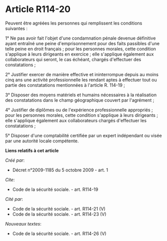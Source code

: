 # Article R114-20

Peuvent être agréées les personnes qui remplissent les conditions suivantes : 

1° Ne pas avoir fait l'objet d'une condamnation pénale devenue définitive ayant entraîné une peine d'emprisonnement pour des
faits passibles d'une telle peine en droit français ; pour les personnes morales, cette condition s'applique à leurs
dirigeants en exercice ; elle s'applique également aux collaborateurs qui seront, le cas échéant, chargés d'effectuer des
constatations ; 

2° Justifier exercer de manière effective et ininterrompue depuis au moins cinq ans une activité professionnelle les rendant
aptes à effectuer tout ou partie des constatations mentionnées à l'article R. 114-19 ; 

3° Disposer des moyens matériels et humains nécessaires à la réalisation des constatations dans le champ géographique couvert
par l'agrément ; 

4° Justifier de diplômes ou de l'expérience professionnelle appropriés ; pour les personnes morales, cette condition
s'applique à leurs dirigeants ; elle s'applique également aux collaborateurs chargés d'effectuer les constatations ; 

5° Disposer d'une comptabilité certifiée par un expert indépendant ou visée par une autorité locale compétente.

**Liens relatifs à cet article**

_Créé par_:

  - Décret n°2009-1185 du 5 octobre 2009 - art. 1

_Cite_:

  - Code de la sécurité sociale. - art. R114-19

_Cité par_:

  - Code de la sécurité sociale. - art. R114-21 (V)
  - Code de la sécurité sociale. - art. R114-23 (V)

_Nouveaux textes_:

  - Code de la sécurité sociale. - art. R114-26 (V)

